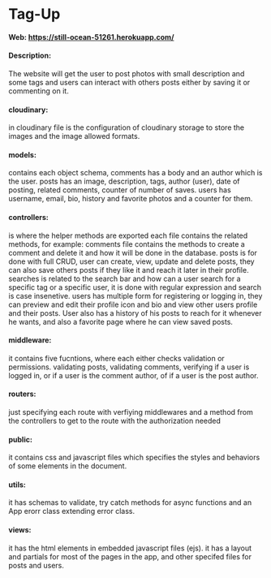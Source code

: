 # Tag-Up

#### Web: https://still-ocean-51261.herokuapp.com/

#### Description:
The website will get the user to post photos with small description and some tags
and users can interact with others posts either by saving it or commenting on it.

#### cloudinary: 
in cloudinary file is the configuration of cloudinary storage to store the images and the image allowed formats.

#### models:
contains each object schema, comments has a body and an author which is the user.
posts has an image, description, tags, author (user), date of posting, related comments, counter of number of saves.
users has username, email, bio, history and favorite photos and a counter for them.

#### controllers:
 is where the helper methods are exported each file contains the related methods, for example:
comments file contains the methods to create a comment and delete it and how it will be done in the database.
posts is for done with full CRUD, user can create, view, update and delete posts, they can also save others posts if they like it and reach it later in their profile.
searches is related to the search bar and how can a user search for a specific tag or a specific user, it is done with regular expression and search is case insenetive. 
users has multiple form for registering or logging in, they can preview and edit their profile icon and bio and view other users profile and their posts. 
User also has a history of his posts to reach for it whenever he wants, and also a favorite page where he can view saved posts.

#### middleware:
it contains five fucntions, where each either checks validation or permissions.
validating posts, validating comments, verifying if a user is logged in, or if a user is the comment author, of if a user is the post author.

#### routers: 
just specifying each route with verfiying middlewares and a method from the controllers to get to the route with the authorization needed

#### public:
it contains css and javascript files which specifies the styles and behaviors of some elements in the document.

#### utils:
it has schemas to validate, try catch methods for async functions and an App erorr class extending error class.

#### views:
it has the html elements in embedded javascript files (ejs). it has a layout and partials for most of the pages in the app, and other specifed files for posts and users.


